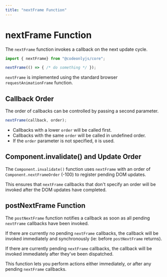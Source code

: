 ```yaml
---
title: "nextFrame Function"
---
```

# nextFrame Function

The `nextFrame` function invokes a callback on the next update cycle.

```js
import { nextFrame} from "@codeonlyjs/core";

nextFrame(() => { /* do something */ });
```

`nextFrame` is implemented using the standard browser `requestAnimationFrame` function.

## Callback Order

The order of callbacks can be controlled by passing a second parameter.

```js
nextFrame(callback, order);
```

* Callbacks with a lower `order` will be called first.
* Callbacks with the same `order` will be called in undefined order. 
* If the `order` parameter is not specified, `0` is used.

## Component.invalidate() and Update Order

The `Component.invalidate()` function uses `nextFrame` with an order of 
`Component.nextFrameOrder` (-100) to register pending DOM updates.

This ensures that `nextFrame` callbacks that don't specify an order
will be invoked after the DOM updates have completed.


## postNextFrame Function

The `postNextFrame` function notifies a callback as soon as all pending
`nextFrame` callbacks have been invoked.

If there are currently no pending `nextFrame` callbacks, the callback will
be invoked immediately and synchronously (ie: before `postNextFrame` returns).

If there are currently pending `nextFrame` callbacks, the callback will 
be invoked immediately after they've been dispatched.

This function lets you perform actions either immediately, or after any
pending `nextFrame` callbacks.

